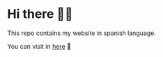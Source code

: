 # Hi there 👋🏻

This repo contains my website in spanish language.

You can visit in [here](https://micheli.ar) 👀
